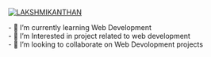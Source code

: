
[![LAKSHMIKANTHAN](https://user-images.githubusercontent.com/84187173/236680424-c012cf64-acb2-402b-839f-f942902e9a42.png)](https://www.linkedin.com/in/lakshmikanthan-g-90bba4213)


​-​ 🚀 I’m currently learning Web Development 
<br>
​-​ 🔭 I’m Interested in project related to web development
<br>
​-​ 👯 I’m looking to collaborate on Web Devolopment projects 
<br>




